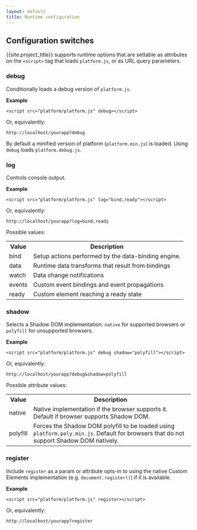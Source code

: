```yaml
---
layout: default
title: Runtime configuration
---
```


## Configuration switches

{{site.project_title}} supports runtime options that are settable as attributes on the `<script>` tag that loads `platform.js`, or as URL query parameters.

### debug

Conditionally loads a debug version of `platform.js`.

**Example**

    <script src="platform/platform.js" debug></script>

Or, equivalently:

    http://localhost/yourapp?debug

By default a minified version of platform (`platform.min.js`) is loaded.
Using `debug` loads `platform.debug.js`.

### log

Controls console output.

**Example**

    <script src="platform/platform.js" log="bind,ready"></script>

Or, equivalently:

    http://localhost/yourapp?log=bind,ready

Possible values:

<table class="table">
  <tr>
    <th>Value</th><th>Description</th>
  </tr>
  <tr>
    <td>bind</td><td>Setup actions performed by the data-binding engine.</td>
  </tr>
  <tr>
    <td>data</td><td>Runtime data transforms that result from bindings</td>
  </tr>
  <tr>
    <td>watch</td><td>Data change notifications</td>
  </tr>
  <tr>
    <td>events</td><td>Custom event bindings and event propagations</td>
  </tr>
  <tr>
    <td>ready</td><td>Custom element reaching a ready state</td>
  </tr>
</table>

### shadow

Selects a Shadow DOM implementation: `native` for supported browsers or `polyfill`
for unsupported browsers.

**Example**

    <script src="platform/platform.js" debug shadow="polyfill"></script>

Or, equivalently:

    http://localhost/yourapp?debug&shadow=polyfill


Possible attribute values:

<table class="table">
  <tr>
    <th>Value</th><th>Description</th>
  </tr>
  <tr>
    <td>native</td><td>Native implementation if the browser supports it. Default if browser supports Shadow DOM.</td>
  </tr>
  <tr>
    <td>polyfill</td><td>Forces the Shadow DOM polyfill to be loaded using <code>platform.poly.min.js</code>. Default for browsers that do not support Shadow DOM natively.</td>
  </tr>
</table>

### register

Include `register` as a param or attribute opts-in to using the native
Custom Elements implementation (e.g. `document.register()`) if it is available.

**Example**

    <script src="platform/platform.js" register></script>

Or, equivalently:

    http://localhost/yourapp?register

<!--
### eval

When `true`, component scripts are executed with `eval` instead of script tag injection. Default is `false`.

Example:

    <script src="platform/platform.js" eval="true"></script>

  or

    http://localhost/polymer/toolkit-ui/getting_started/?eval

-->